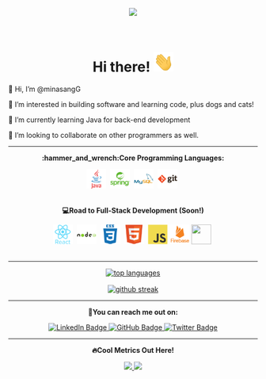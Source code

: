 <div class="header">
	
<p align="center" height="50px" width="50px">
    	<img src="https://media.giphy.com/media/v1.Y2lkPTc5MGI3NjExNGI3N2ZjNDQ4ODcxYTk1MmI2YjVlNmNkYzA4NWNkZDA4ZWFmODA0NCZjdD1z/M9gbBd9nbDrOTu1Mqx/giphy.gif"
	     width=50%>
</p>
</div>
<!--
<p align="center"><img height="180em" src="https://github-profile-summary-cards.vercel.app/api/cards/profile-details?username=minasangG&theme=github_dark" alt="TopCodeBeast" align = "center"/></p>
-->
&nbsp;
<h1 align="center"> Hi there! <img src="https://raw.githubusercontent.com/Junmarkchi97/Junmarkchi97/main/wave.gif" width="40px" height="40px" /></h1>
<p>👋 Hi, I’m @minasangG </p>
<p> 👀 I’m interested in building software and learning code, plus dogs and cats!</p>
<p> 🌱 I’m currently learning Java for back-end development</p>
<p> 💞️ I’m looking to collaborate on other programmers as well.</p>

---
<div align="center">
<p align="center"><b> :hammer_and_wrench:Core Programming Languages: </b></p>
  <img src="https://github.com/devicons/devicon/blob/master/icons/java/java-original-wordmark.svg" title="Java" alt="Java" width="40" height="40"/>&nbsp;
  <img src="https://github.com/devicons/devicon/blob/master/icons/spring/spring-original-wordmark.svg" title="Spring" alt="Spring" width="40" height="40"/>&nbsp;
  <img src="https://github.com/devicons/devicon/blob/master/icons/mysql/mysql-original-wordmark.svg" title="MySQL"  alt="MySQL" width="40" height="40"/>&nbsp;
  <img src="https://github.com/devicons/devicon/blob/master/icons/git/git-original-wordmark.svg" title="Git" alt="Git" width="40" height="40"/>&nbsp;
</div>&nbsp;

<div align="center">
<p align="center"> <b>💻Road to Full-Stack Development (Soon!) </b></p>
  <img src="https://github.com/devicons/devicon/blob/master/icons/react/react-original-wordmark.svg" title="React" alt="React" width="40" height="40"/>&nbsp;
  <img src="https://github.com/devicons/devicon/blob/master/icons/nodejs/nodejs-original-wordmark.svg" title="NodeJS" alt="NodeJS" width="40" height="40"/>&nbsp;
  <img src="https://github.com/devicons/devicon/blob/master/icons/css3/css3-plain-wordmark.svg"  title="CSS3" alt="CSS" width="40" height="40"/>&nbsp;
  <img src="https://github.com/devicons/devicon/blob/master/icons/html5/html5-original.svg" title="HTML5" alt="HTML" width="40" height="40"/>&nbsp;
  <img src="https://github.com/devicons/devicon/blob/master/icons/javascript/javascript-original.svg" title="JavaScript" alt="JavaScript" width="40">
  <img src="https://github.com/devicons/devicon/blob/master/icons/firebase/firebase-plain-wordmark.svg" title="Firebase" alt="Firebase" width="40" height="40"/>
    <img src="https://cdn.jsdelivr.net/gh/devicons/devicon/icons/mongodb/mongodb-original.svg" width="40" height="40" />&nbsp;
</div>

<br>

---

<p align="center">
	<a href="https://github.com/anuraghazra/github-readme-stats">
	<img src="https://github-readme-stats.vercel.app/api/top-langs/?username=minasangG&layout=compact&theme=vision-friendly-dark" alt="top languages">
	</a>
</p>

<p align="center">
	<a href="https://git.io/streak-stats">
	<img src="http://github-readme-streak-stats.herokuapp.com?user=minasangG&theme=react&hide_border=true" align="center" alt="github streak">
	</a>
</p>

---

<p align="center"><b>📣You can reach me out on: </b></p>
<div id="badges" align="center">
    <a href="https://www.linkedin.com/in/clarkwilliamcabaron/">
  <img src="https://img.shields.io/badge/linkedin-0A66C2?style=for-the-badge&logo=linkedin&logoColor=white" alt="LinkedIn Badge"/>
    </a>
    <a href="https://github.com/minasangG">
  <img src="https://img.shields.io/badge/GitHub-red?style=for-the-badge&logo=github&logoColor=white" alt="GitHub Badge"/>
    </a>
    <a href="https://twitter.com/nyarkieeee">
  <img src="https://img.shields.io/badge/Twitter-blue?style=for-the-badge&logo=twitter&logoColor=white" alt="Twitter Badge"/>
    </a>
</div>


---

<div align="center">
	<p> <b> 🔥Cool Metrics Out Here! </b> </p>
    <a href="">
        <img src="http://img.shields.io/badge/Code%20Time-2%2C142%20hrs%2038%20mins-blue">
        <img src="http://img.shields.io/badge/Profile%20Views-289-blue">
    </a>
</div>

